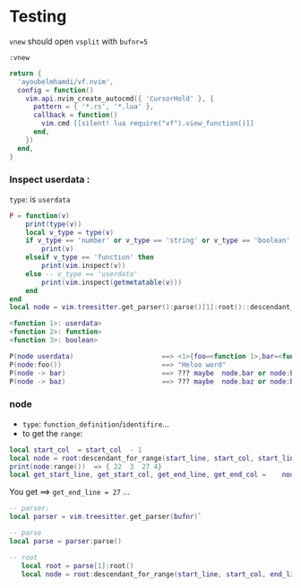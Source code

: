 # Testing
`vnew` should open `vsplit` with `bufnr=5`
```vim
:vnew
```
```lua
return {
  'ayoubelmhamdi/vf.nvim',
  config = function()
    vim.api.nvim_create_autocmd({ 'CursorHold' }, {
      pattern = { '*.rs', '*.lua' },
      callback = function()
        vim.cmd [[silent! lua require("vf").view_function()]]
      end,
    })
  end,
}
```

### Inspect userdata :
`type`: is `userdata`
```lua
P = function(v)
    print(type(v))
    local v_type = type(v)
    if v_type == 'number' or v_type == 'string' or v_type == 'boolean' then
        print(v)
    elseif v_type == 'function' then
        print(vim.inspect(v))
    else -- v_type == 'userdata'
        print(vim.inspect(getmetatable(v)))
    end
end
local node = vim.treesitter.get_parser():parse()[1]:root()::descendant_for_range(1,1)
```

```lua
<function 1>: userdata>
<function 2>: function>
<function 3>: boolean>

P(node userdata)                      ==> <1>{foo=<function 1>,bar=<function 2>,baz=<function 3>}
P(node:foo())                         ==> "Heloo word"
P(node -> bar)                        ==> ??? maybe  node.bar or node:baz
P(node -> baz)                        ==> ??? maybe  node.baz or node:baz
```
### node
- `type`: `function_definition`/`identifire`...
- to get the `range`:
```lua
local start_col  = start_col  - 1
local node = root:descendant_for_range(start_line, start_col, start_line, start_col)
print(node:range())  => { 22  3  27 4}
local get_start_line, get_start_col, get_end_line, get_end_col =	node:range()
```
You get ==> `get_end_line = 27` ...

```lua
-- parser:
local parser = vim.treesitter.get_parser(bufnr)`
```
```lua
-- parse
local parse = parser:parse()
```

```lua
-- root
   local root = parse[1]:root()
   local node = root:descendant_for_range(start_line, start_col, end_line, end_col)
```
